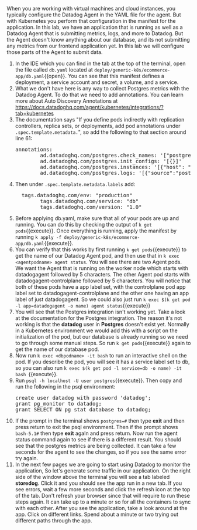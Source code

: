 When you are working with virtual machines and cloud instances, you typically configure the Datadog Agent in the YAML file for the agent. But with Kubernetes you perform that configuration in the manifest for the application. In this lab, we have an application that is running as well as a Datadog Agent that is submitting metrics, logs, and more to Datadog. But the Agent doesn't know anything about our database, and its not submitting any metrics from our frontend application yet. In this lab we will configure those parts of the Agent to submit data. 

1.  In the IDE which you can find in the tab at the top of the terminal, open the file called `db.yaml` located at `deploy/generic-k8s/ecommerce-app/db.yaml`{{open}}. You can see that this manifest defines a deployment, a service account and secret, a volume, and a service. 
2.  What we don't have here is any way to collect Postgres metrics with the Datadog Agent. To do that we need to add annotations. You can learn more about Auto Discovery Annotations at https://docs.datadoghq.com/agent/kubernetes/integrations/?tab=kubernetes
3.  The documentation says "If you define pods indirectly with replication controllers, replica sets, or deployments, add pod annotations under `.spec.template.metadata.`", so add the following to that section around line 61:
    <pre class="file" data-target="clipboard">
    annotations:
            ad.datadoghq.com/postgres.check_names: '["postgres"]'
            ad.datadoghq.com/postgres.init_configs: '[{}]'
            ad.datadoghq.com/postgres.instances: '[{"host": "%%host%%", "port": "%%port%%","username": "datadog","password": "datadog" }]'
            ad.datadoghq.com/postgres.logs: '[{"source":"postgres","service":"db"}]'</pre>
4.  Then under `.spec.template.metadata.labels` add:
    <pre class="file" data-target="clipboard">
      tags.datadoghq.com/env: "production"
            tags.datadoghq.com/service: "db"
            tags.datadoghq.com/version: "1.0"</pre>
5.  Before applying db.yaml, make sure that all of your pods are up and running. You can do this by checking the output of `k get pods`{{execute}}. Once everything is running, apply the manifest by running `k apply -f deploy/generic-k8s/ecommerce-app/db.yaml`{{execute}}.
6.  You can verify that this works by first running `k get pods`{{execute}} to get the name of our Datadog Agent pod, and then use that in `k exec <agentpodname> agent status`. You will see there are two Agent pods. We want the Agent that is running on the worker node which starts with datadogagent followed by 5 characters. The other Agent pod starts with datadogagent-controlplane followed by 5 characters. You will notice that both of these pods have a app label set, with the controlplane pod app label set to datadogagent-controlplane and the other one having an app label of just datadogagent. So we could also just run `k exec $(k get pod -l app=datadogagent -o name) agent status`{{execute}} 
7.  You will see that the Postgres integration isn't working yet. Take a look at the documentation for the Postgres integration. The reason it's not working is that the **datadog** user in **Postgres** doesn't exist yet. Normally in a Kubernetes environment we would add this with a script on the initialization of the pod, but our database is already running so we need to go through some manual steps. So run `k get pods`{{execute}} again to get the name of our database pod. 
8.  Now run `k exec <dbpodname> -it bash` to run an interactive shell on the pod. If you describe the pod, you will see it has a service label set to db, so you can also run `k exec $(k get pod -l service=db -o name) -it bash `{{execute}}. 
9.  Run `psql -h localhost -U user postgres`{{execute}}. Then copy and run the following in the psql environment: 
    <pre class="file" data-target="clipboard">create user datadog with password 'datadog';
    grant pg_monitor to datadog;
    grant SELECT ON pg_stat_database to datadog;</pre>
10. If the prompt in the terminal shows `postgres=#` then type **exit** and then press return to exit the psql environment. Then if the prompt shows `bash-5.1#` then type **exit** agaIn and press return. Now run the agent status command again to see if there is a different result. You should see that the postgres metrics are being collected. It can take a few seconds for the agent to see the changes, so if you see the same error try again.
11. In the next few pages we are going to start using Datadog to monitor the application, So let's generate some traffic in our application. On the right side of the window above the terminal you will see a tab labeled **storedog**. Click it and you should see the app run in a new tab. If you see errors, wait a few more seconds and click the refresh icon at the top of the tab. Don't refresh your browser since that will require to run these steps again. It can take up to a minute or so for all the containers to sync with each other. After you see the application, take a look around at the app. Click on different links. Spend about a minute or two trying out different paths through the app.
